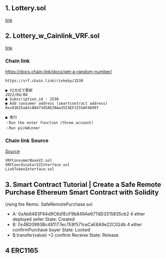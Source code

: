 ﻿## 1. Lottery.sol
[link]()

## 2. Lottery_w_Cainlink_VRF.sol
[link](https://www.youtube.com/watch?v=_aXumgdpnPU&list=PLD_RqipW0-9tzS2HFvem3GAG_at4aoZa3&index=6)


### Chain link 
https://docs.chain.link/docs/get-a-random-number/

```shell
https://vrf.chain.link/rinkeby/2538

● V2方式で更新
2022/04/08
● Subscription_id : 2538
● Add consumer address (smartcontract address)
0xc03615aA3c88473d5AE30Aa3553EF2155AF48997

● 実行
・Run the enter function (three account)
・Run pickWinner
```

### Chain link Source
[Source](https://github.com/smartcontractkit/chainlink/blob/develop/contracts/src/v0.8/VRFConsumerBaseV2.sol)

```shell
VRFConsumerBaseV2.sol
VRFCoordinatorV2Interface.sol
LinkTokenInterface.sol
```
## 3. Smart Contract Tutorial | Create a Safe Remote Purchase Ethereum Smart Contract with Solidity
Using the Remix.
SafeRemotePurchase.sol

- A: 0xAb8483F64d9C6d1EcF9b849Ae677dD3315835cb2 4 ether deployed seller
State: Created
- B: 0x4B20993Bc481177ec7E8f571ceCaE8A9e22C02db 4 ether confirmPurchase buyer
State: Locked
- B.transfer(value) +2 confirm Receive
State: Release

## 4 ERC1165



